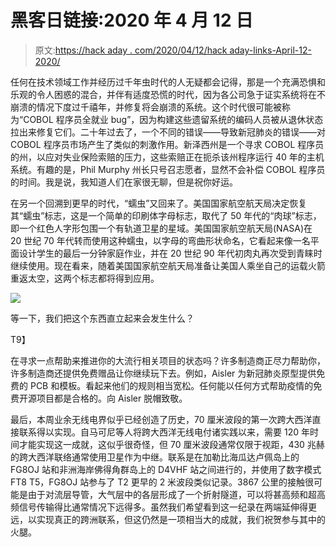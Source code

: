 # 黑客日链接:2020 年 4 月 12 日

> 原文:[https://hack aday . com/2020/04/12/hack aday-links-April-12-2020/](https://hackaday.com/2020/04/12/hackaday-links-april-12-2020/)

任何在技术领域工作并经历过千年虫时代的人无疑都会记得，那是一个充满恐惧和乐观的令人困惑的混合，并伴有适度恐慌的时代，因为各公司急于证实系统将在不崩溃的情况下度过千禧年，并修复将会崩溃的系统。这个时代很可能被称为“COBOL 程序员全就业 bug”，因为构建这些遗留系统的编码人员被从退休状态拉出来修复它们。二十年过去了，一个不同的错误——导致新冠肺炎的错误——对 COBOL 程序员市场产生了类似的刺激作用。新泽西州是一个寻求 COBOL 程序员的州，以应对失业保险索赔的压力，这些索赔正在扼杀该州程序运行 40 年的主机系统。有趣的是，Phil Murphy 州长只号召志愿者，显然不会补偿 COBOL 程序员的时间。我是说，我知道人们在家很无聊，但是祝你好运。

在另一个回溯到更早的时代，“蠕虫”又回来了。美国国家航空航天局决定恢复其“蠕虫”标志，这是一个简单的印刷体字母标志，取代了 50 年代的“肉球”标志，即一个红色人字形包围一个有轨道卫星的星域。美国国家航空航天局(NASA)在 20 世纪 70 年代转而使用这种蠕虫，以字母的弯曲形状命名，它看起来像一名平面设计学生的最后一分钟家庭作业，并在 20 世纪 90 年代初肉丸再次受到青睐时继续使用。现在看来，随着美国国家航空航天局准备让美国人乘坐自己的运载火箭重返太空，这两个标志都将得到应用。

[![](../Images/95aedec2d6283b3a878e0a7832a795ef.png)](https://hackaday.com/wp-content/uploads/2020/04/demo-2_nasa-logo-20200401-img_4007_featured.png) 

等一下，我们把这个东西直立起来会发生什么？

T9】

在寻求一点帮助来推进你的大流行相关项目的状态吗？许多制造商正尽力帮助你，许多制造商还提供免费赠品让你继续玩下去。例如，Aisler 为新冠肺炎原型提供免费的 PCB 和模板。看起来他们的规则相当宽松。任何能以任何方式帮助疫情的免费开源项目都是合格的。向 Aisler 脱帽致敬。

最后，本周业余无线电界似乎已经创造了历史，70 厘米波段的第一次跨大西洋直接联系得以实现。自马可尼等人将跨大西洋无线电付诸实践以来，需要 120 年时间才能实现这一成就，这似乎很奇怪，但 70 厘米波段通常仅限于视距，430 兆赫的跨大西洋联络通常使用卫星作为中继。联系是在加勒比海瓜达卢佩岛上的 FG8OJ 站和非洲海岸佛得角群岛上的 D4VHF 站之间进行的，并使用了数字模式 FT8 T5，FG8OJ 站参与了 T2 更早的 2 米波段类似记录。3867 公里的接触很可能是由于对流层导管，大气层中的各层形成了一个折射隧道，可以将甚高频和超高频信号传输得比通常情况下远得多。虽然我们希望看到这一纪录在两端延伸得更远，以实现真正的跨洲联系，但这仍然是一项相当大的成就，我们祝贺参与其中的火腿。